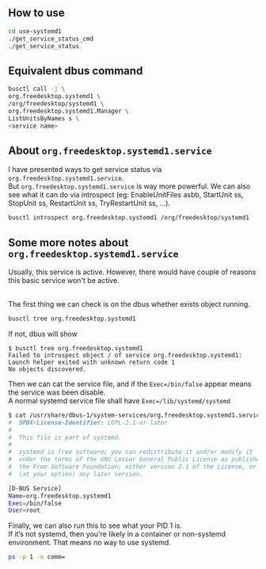 ## How to use
```bash
cd use-systemd1
./get_service_status_cmd
./get_service_status
```

## Equivalent dbus command
```bash
busctl call -j \
org.freedesktop.systemd1 \
/org/freedesktop/systemd1 \
org.freedesktop.systemd1.Manager \
ListUnitsByNames s \
<service name>
```

## About `org.freedesktop.systemd1.service`
I have presented ways to get service status via `org.freedesktop.systemd1.service`.
\
But `org.freedesktop.systemd1.service` is way more powerful. We can also see what it can do via introspect (eg: EnableUnitFiles asbb, StartUnit ss, StopUnit ss, RestartUnit ss, TryRestartUnit ss, ...).
```bash
busctl introspect org.freedesktop.systemd1 /org/freedesktop/systemd1
```

## Some more notes about `org.freedesktop.systemd1.service`
Usually, this service is active. However, there would have couple of reasons this basic service won't be active.

\
The first thing we can check is on the dbus whether exists object running.
```bash
busctl tree org.freedesktop.systemd1
```
If not, dbus will show
```
$ busctl tree org.freedesktop.systemd1
Failed to introspect object / of service org.freedesktop.systemd1: Launch helper exited with unknown return code 1
No objects discovered.
```
Then we can cat the service file, and if the `Exec=/bin/false` appear means the service was been disable.
\
A normal systemd service file shall have `Exec=/lib/systemd/systemd` 
```bash
$ cat /usr/share/dbus-1/system-services/org.freedesktop.systemd1.service
#  SPDX-License-Identifier: LGPL-2.1-or-later
#
#  This file is part of systemd.
#
#  systemd is free software; you can redistribute it and/or modify it
#  under the terms of the GNU Lesser General Public License as published by
#  the Free Software Foundation; either version 2.1 of the License, or
#  (at your option) any later version.

[D-BUS Service]
Name=org.freedesktop.systemd1
Exec=/bin/false
User=root
```
Finally, we can also run this to see what your PID 1 is.
\
If it’s not systemd, then you're likely in a container or non-systemd environment. That means no way to use systemd.
```bash
ps -p 1 -o comm=
```
